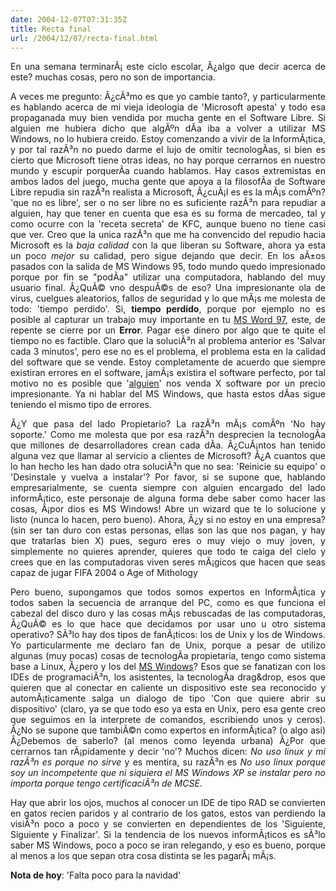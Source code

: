 ```yaml
---
date: 2004-12-07T07:31:35Z
title: Recta final
url: /2004/12/07/recta-final.html
---
```


<div style="clear:both;"></div>
<p align="justify">En una semana terminarÃ¡ este ciclo escolar, Â¿algo que decir acerca de este? muchas cosas, pero no son de importancia.</p>
<p align="justify">A veces me pregunto: Â¿cÃ³mo es que yo cambie tanto?, y particularmente es hablando acerca de mi vieja ideologia de 'Microsoft apesta' y todo esa propaganada muy bien vendida por mucha gente en el Software Libre. Si alguien me hubiera dicho que algÃºn dÃ­a iba a volver a utilizar MS Windows, no lo hubiera creido. Estoy comenzando a vivir de la InformÃ¡tica, y por tal razÃ³n no puedo darme el lujo de omitir tecnologÃ­as, si bien es cierto que Microsoft tiene otras ideas, no hay porque cerrarnos en nuestro mundo y escupir porquerÃ­a cuando hablamos. Hay casos extremistas en ambos lados del juego, mucha gente que apoya a la filosofÃ­a de Software Libre repudia sin razÃ³n realista a Microsoft, Â¿cuÃ¡l es es la mÃ¡s comÃºn? 'que no es libre', ser o no ser libre no es suficiente razÃ³n para repudiar a alguien, hay que tener en cuenta que esa es su forma de mercadeo, tal y como ocurre con la 'receta secreta' de KFC, aunque bueno no tiene casi que ver. Creo que la unica razÃ³n que me ha convencido del repudio hacia Microsoft es la <span style="font-style:italic;">baja calidad</span> con la que liberan su Software, ahora ya esta un poco <span style="font-style:italic;">mejor</span> su calidad, pero sigue dejando que decir. En los aÃ±os pasados con la salida de MS Windows 95, todo mundo quedo impresionado porque por fin se "podÃ­a" utilizar una computadora, hablando del muy usuario final. Â¿QuÃ© vno despuÃ©s de eso? Una impresionante ola de virus, cuelgues aleatorios, fallos de seguridad y lo que mÃ¡s me molesta de todo: 'tiempo perdido'. Si, <span style="font-weight:bold;">tiempo perdido</span>, porque por ejemplo no es posible al capturar un trabajo muy importante en tu <a href="http://www.google.com.mx/search?hl=es&q=microsoft+word+97+bugs&btnG=B%C3%BAsqueda&meta=">MS Word 97</a>, este, de repente se cierre por un <span style="font-weight:bold;">Error</span>. Pagar ese dinero por algo que te quite el tiempo no es factible. Claro que la soluciÃ³n al problema anterior es 'Salvar cada 3 minutos', pero ese no es el problema, el problema esta en la calidad del software que se vende. Estoy completamente de acuerdo que siempre existiran errores en el software, jamÃ¡s existira el software perfecto, por tal motivo no es posible que '<a href="http://www.microsoft.com">alguien</a>' nos venda X software por un precio impresionante. Ya ni hablar del MS Windows, que hasta estos dÃ­as sigue teniendo el mismo tipo de errores.</p>
<p align="justify">Â¿Y que pasa del lado Propietario? La razÃ³n mÃ¡s comÃºn 'No hay soporte.' Como me molesta que por esa razÃ³n desprecien la tecnologÃ­a que millones de desarrolladores crean cada dÃ­a. Â¿CuÃ¡ntos han tenido alguna vez que llamar al servicio a clientes de Microsoft? Â¿A cuantos que lo han hecho les han dado otra soluciÃ³n que no sea: 'Reinicie su equipo' o 'Desinstale y vuelva a instalar'? Por favor, si se supone que, hablando empresarialmente, se cuenta siempre con alguien encargado del lado informÃ¡tico, este personaje de alguna forma debe saber como hacer las cosas, Â¡por dios es MS Windows! Abre un wizard que te lo solucione y listo (nunca lo hacen, pero bueno). Ahora, Â¿y si no estoy en una empresa? (sin ser tan duro con estas personas, ellas son las que nos pagan, y hay que tratarlas bien X) pues, seguro eres o muy viejo o muy joven, y simplemente no quieres aprender, quieres que todo te caiga del cielo y crees que en las computadoras viven seres mÃ¡gicos que hacen que seas capaz de jugar FIFA 2004 o Age of Mithology</p>
<p align="justify">Pero bueno, supongamos que todos somos expertos en InformÃ¡tica y todos saben la secuencia de arranque del PC, como es que funciona el cabezal del disco duro y las cosas mÃ¡s rebuscadas de las computadoras, Â¿QuÃ© es lo que hace que decidamos por usar uno u otro sistema operativo? SÃ³lo hay dos tipos de fanÃ¡ticos: los de Unix y los de Windows. Yo particularmente me declaro fan de Unix, porque a pesar de utilizo algunas (muy pocas) cosas de tecnologÃ­a propietaria, tengo como sistema base a Linux, Â¿pero y los del <a href="http://www.windows.com">MS Windows</a>? Esos que se fanatizan con los IDEs de programaciÃ³n, los asistentes, la tecnologÃ­a drag&drop, esos que quieren que al conectar en caliente un dispositivo este sea reconocido y automÃ¡ticamente salga un dialogo de tipo 'Con que quiere abrir su dispositivo' (claro, ya se que todo eso ya esta en Unix, pero esa gente creo que seguimos en la interprete de comandos, escribiendo unos y ceros). Â¿No se supone que tambiÃ©n como expertos en informÃ¡tica? (o algo asi) Â¿Debemos de saberlo? (al menos como leyenda urbana) Â¿Por que cerrarnos tan rÃ¡pidamente y decir 'no'? Muchos dicen: <span style="font-style:italic;">No uso linux y mi razÃ³n es porque no sirve</span> y es mentira, su razÃ³n es <span style="font-style:italic;">No uso linux porque soy un incompetente que ni siquiera el MS Windows XP se instalar pero no importa porque tengo certificaciÃ³n de MCSE</span>.</p>
<p align="justify">Hay que abrir los ojos, muchos al conocer un IDE de tipo RAD se convierten en gatos recien paridos y al contrario de los gatos, estos van perdiendo la visiÃ³n poco a poco y se convierten en dependientes de los 'Siguiente, Siguiente y Finalizar'. Si la tendencia de los nuevos informÃ¡ticos es sÃ³lo saber MS Windows, poco a poco se iran relegando, y eso es bueno, porque al menos a los que sepan otra cosa distinta se les pagarÃ¡ mÃ¡s.</p>
<p><span style="font-weight:bold;">Nota de hoy</span>: 'Falta poco para la navidad'</p>
<div style="clear:both; padding-bottom: 0.25em;"></div>
